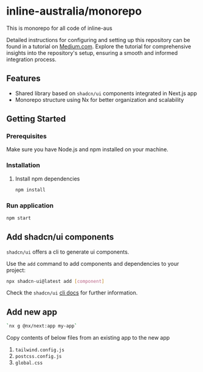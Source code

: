 # inline-australia/monorepo

This is monorepo for all code of inline-aus

Detailed instructions for configuring and setting up this repository can be found in a tutorial on [Medium.com](https://medium.com/@patrickvaler/how-to-get-started-with-shadcn-ui-and-next-js-within-a-nx-monorepo-57908f48b4ef). Explore the tutorial for comprehensive insights into the repository's setup, ensuring a smooth and informed integration process.

## Features

- Shared library based on `shadcn/ui` components integrated in Next.js app
- Monorepo structure using Nx for better organization and scalability

## Getting Started

### Prerequisites

Make sure you have Node.js and npm installed on your machine.

### Installation

1. Install npm dependencies

   ```bash
   npm install
   ```

### Run application

```bash
npm start
```

## Add shadcn/ui components

`shadcn/ui` offers a cli to generate ui components.

Use the `add` command to add components and dependencies to your project:

```bash
npx shadcn-ui@latest add [component]
```

Check the `shadcn/ui` [cli docs](https://ui.shadcn.com/docs/cli) for further information.

## Add new app

```bash
`nx g @nx/next:app my-app`
```

Copy contents of below files from an existing app to the new app

1. `tailwind.config.js`
2. `postcss.config.js`
3. `global.css`
